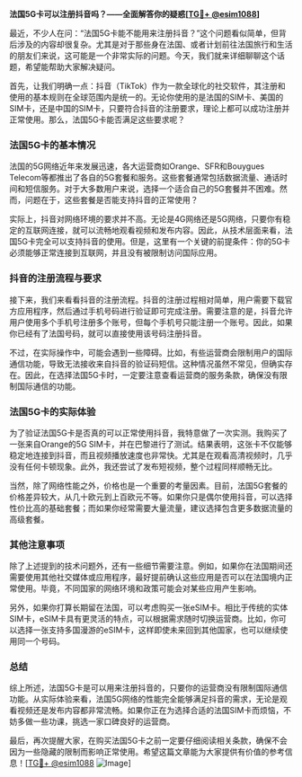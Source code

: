 **法国5G卡可以注册抖音吗？——全面解答你的疑惑[[TG💪+ @esim1088](https://t.me/s/esim1088)]**

最近，不少人在问：“法国5G卡能不能用来注册抖音？”这个问题看似简单，但背后涉及的内容却很复杂。尤其是对于那些身在法国、或者计划前往法国旅行和生活的朋友们来说，这可能是一个非常实际的问题。今天，我们就来详细聊聊这个话题，希望能帮助大家解决疑问。

首先，让我们明确一点：抖音（TikTok）作为一款全球化的社交软件，其注册和使用的基本规则在全球范围内是统一的。无论你使用的是法国的SIM卡、美国的SIM卡，还是中国的SIM卡，只要符合抖音的注册要求，理论上都可以成功注册并正常使用。那么，法国5G卡能否满足这些要求呢？

### 法国5G卡的基本情况

法国的5G网络近年来发展迅速，各大运营商如Orange、SFR和Bouygues Telecom等都推出了各自的5G套餐和服务。这些套餐通常包括数据流量、通话时间和短信服务。对于大多数用户来说，选择一个适合自己的5G套餐并不困难。然而，问题在于，这些套餐是否能支持抖音的正常使用？

实际上，抖音对网络环境的要求并不高。无论是4G网络还是5G网络，只要你有稳定的互联网连接，就可以流畅地观看视频和发布内容。因此，从技术层面来看，法国5G卡完全可以支持抖音的使用。但是，这里有一个关键的前提条件：你的5G卡必须能够正常连接到互联网，并且没有被限制访问国际应用。

### 抖音的注册流程与要求

接下来，我们来看看抖音的注册流程。抖音的注册过程相对简单，用户需要下载官方应用程序，然后通过手机号码进行验证即可完成注册。需要注意的是，抖音允许用户使用多个手机号注册多个账号，但每个手机号只能注册一个账号。因此，如果你已经有了法国号码，就可以直接使用该号码注册抖音。

不过，在实际操作中，可能会遇到一些障碍。比如，有些运营商会限制用户的国际通信功能，导致无法接收来自抖音的验证码短信。这种情况虽然不常见，但确实存在。因此，在选择法国5G卡时，一定要注意查看运营商的服务条款，确保没有限制国际通信的功能。

### 法国5G卡的实际体验

为了验证法国5G卡是否真的可以正常使用抖音，我特意做了一次实测。我购买了一张来自Orange的5G SIM卡，并在巴黎进行了测试。结果表明，这张卡不仅能够稳定地连接到抖音，而且视频播放速度也非常快。尤其是在观看高清视频时，几乎没有任何卡顿现象。此外，我还尝试了发布短视频，整个过程同样顺畅无比。

当然，除了网络性能之外，价格也是一个重要的考量因素。目前，法国5G套餐的价格差异较大，从几十欧元到上百欧元不等。如果你只是偶尔使用抖音，可以选择性价比高的基础套餐；而如果你经常需要大量流量，建议选择包含更多数据流量的高级套餐。

### 其他注意事项

除了上述提到的技术问题外，还有一些细节需要注意。例如，如果你在法国期间还需要使用其他社交媒体或应用程序，最好提前确认这些应用是否可以在法国境内正常使用。毕竟，不同国家的网络环境和政策可能会对某些应用产生影响。

另外，如果你打算长期留在法国，可以考虑购买一张eSIM卡。相比于传统的实体SIM卡，eSIM卡具有更灵活的特点，可以根据需求随时切换运营商。比如，你可以选择一张支持多国漫游的eSIM卡，这样即使未来回到其他国家，也可以继续使用同一个号码。

### 总结

综上所述，法国5G卡是可以用来注册抖音的，只要你的运营商没有限制国际通信功能。从实际体验来看，法国5G网络的性能完全能够满足抖音的需求，无论是观看视频还是发布内容都非常流畅。如果你正在为选择合适的法国SIM卡而烦恼，不妨多做一些功课，挑选一家口碑良好的运营商。

最后，再次提醒大家，在购买法国5G卡之前一定要仔细阅读相关条款，确保不会因为一些隐藏的限制而影响正常使用。希望这篇文章能为大家提供有价值的参考信息！[[TG💪+ @esim1088](https://t.me/s/esim1088) ![Image](https://i.postimg.cc/4NQfJmqS/Snipaste-2025-05-13-00-14-12.png)]
